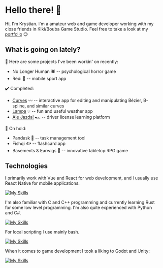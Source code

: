 # Hello there! 👋

Hi, I'm Krystian. I'm a amateur web and game developer working with my close friends in Kiki/Bouba Game Studio. Feel free to take a look at my [portfolio](https://sztakler.github.io/portfolio/) 😉

## What is going on lately?

👷 Here are some projects I've been workin' on recently:
- No Longer Human 🕷️ -- psychological horror game
- Redi 🏃 -- mobile sport app

✔️ Completed: 
- [Curves](https://github.com/Sztakler/curves) 〰️ -- interactive app for editing and manipulating Bézier, B-spline, and similar curves
- [Lampa](https://github.com/Sztakler/Lampa) 💡 -- fun and useful weather app
- [Ale Jazda!](https://github.com/Sztakler/driver-license-uwr) 🏎️ -- driver license learning platform

🛑 On hold:
- Pandask 🐼 -- task management tool
- Fishqi 🐟 -- flashcard app
- Basements & Earwigs 🎲 -- innovative tabletop RPG game

## Technologies

I primarily work with Vue and React for web development, and I usually use React Native for mobile applications.

[![My Skills](https://skillicons.dev/icons?i=javascript,typescript,html,css,vue,react,bun,nodejs,figma&theme=light)](https://skillicons.dev)

I'm also familiar with C and C++ programming and currently learning Rust for some low level programming. I'm also quite experienced with Python and C#. 

[![My Skills](https://skillicons.dev/icons?i=c,cpp,cs,python&=light)](https://skillicons.dev)

For local scripting I use mainly bash.

[![My Skills](https://skillicons.dev/icons?i=bash&=light)](https://skillicons.dev)

When it comes to game development I took a liking to Godot and Unity:

[![My Skills](https://skillicons.dev/icons?i=unity,godot&theme=light)](https://skillicons.dev)

